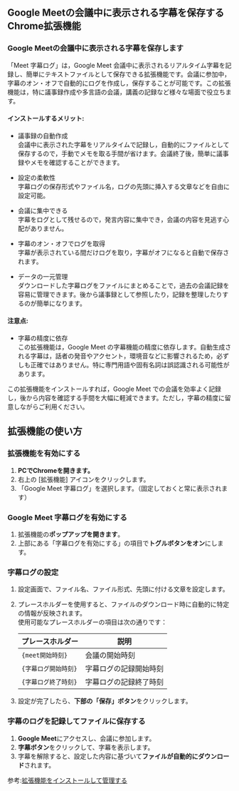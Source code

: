 ## Google Meetの会議中に表示される字幕を保存する Chrome拡張機能

### Google Meetの会議中に表示される字幕を保存します
「Meet 字幕ログ」は，Google Meet 会議中に表示されるリアルタイム字幕を記録し、簡単にテキストファイルとして保存できる拡張機能です。会議に参加中，字幕のオン・オフで自動的にログを作成し，保存することが可能です。この拡張機能は，特に議事録作成や多言語の会議，講義の記録など様々な場面で役立ちます。

#### インストールするメリット:

- 議事録の自動作成<br>
  会議中に表示された字幕をリアルタイムで記録し，自動的にファイルとして保存するので，手動でメモを取る手間が省けます。会議終了後，簡単に議事録やメモを確認することができます。

- 設定の柔軟性<br>
字幕ログの保存形式やファイル名，ログの先頭に挿入する文章などを自由に設定可能。

- 会議に集中できる<br>
字幕をログとして残せるので，発言内容に集中でき，会議の内容を見逃す心配がありません。

- 字幕のオン・オフでログを取得<br>
字幕が表示されている間だけログを取り，字幕がオフになると自動で保存されます。

- データの一元管理<br>
ダウンロードした字幕ログをファイルにまとめることで，過去の会議記録を容易に管理できます。後から議事録として参照したり，記録を整理したりするのが簡単になります。

#### 注意点:

-  字幕の精度に依存<br>
この拡張機能は，Google Meet の字幕機能の精度に依存します。自動生成される字幕は，話者の発音やアクセント，環境音などに影響されるため，必ずしも正確ではありません。特に専門用語や固有名詞は誤認識される可能性があります。

この拡張機能をインストールすれば，Google Meet での会議を効率よく記録し，後から内容を確認する手間を大幅に軽減できます。ただし，字幕の精度に留意しながらご利用ください。

## 拡張機能の使い方

### 拡張機能を有効にする
1. **PCでChromeを開きます。**
2. 右上の [拡張機能] アイコンをクリックします。
3. 「Google Meet 字幕ログ」を選択します。（固定しておくと常に表示されます）

### Google Meet 字幕ログを有効にする
1. 拡張機能の**ポップアップを開きます**。
2. 上部にある「字幕ログを有効にする」の項目で**トグルボタンをオン**にします。

### 字幕ログの設定
1. 設定画面で、ファイル名、ファイル形式、先頭に付ける文章を設定します。  
2. プレースホルダーを使用すると、ファイルのダウンロード時に自動的に特定の情報が反映されます。  
   使用可能なプレースホルダーの項目は次の通りです：

    | プレースホルダー         | 説明                       |
    |--------------------------|----------------------------|
    | `{meet開始時刻}`          | 会議の開始時刻             |
    | `{字幕ログ開始時刻}`      | 字幕ログの記録開始時刻     |
    | `{字幕ログ終了時刻}`      | 字幕ログの記録終了時刻     |

3. 設定が完了したら、**下部の「保存」ボタン**をクリックします。

### 字幕のログを記録してファイルに保存する
1. **Google Meet**にアクセスし、会議に参加します。
2. **字幕ボタン**をクリックして、字幕を表示します。
3. 字幕を解除すると、設定した内容に基づいて**ファイルが自動的にダウンロード**されます。

参考:<a href="https://support.google.com/chrome_webstore/answer/2664769?hl=ja" class="">拡張機能をインストールして管理する</a>
